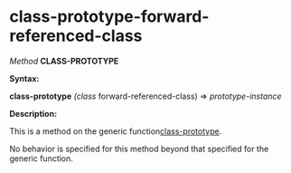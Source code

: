 class-prototype-forward-referenced-class
========================================

*Method* **CLASS-PROTOTYPE**

**Syntax:**

**class-prototype** *(class* forward-referenced-class) => *prototype-instance*

**Description:**

This is a method on the generic function[class-prototype](class-prototype.md).

No behavior is specified for this method beyond that specified for the generic function.
